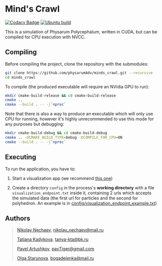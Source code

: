 # Mind's Crawl

[![Codacy Badge](https://api.codacy.com/project/badge/Grade/cd8ac0eb5b334c68b7661ab756049191)](https://app.codacy.com/gh/physarumAdv/minds_crawl?utm_source=github.com&utm_medium=referral&utm_content=physarumAdv/minds_crawl&utm_campaign=Badge_Grade_Dashboard)
[![Ubuntu build](https://github.com/physarumAdv/minds_crawl/workflows/Ubuntu%20build/badge.svg)](https://github.com/physarumAdv/minds_crawl/actions?query=workflow%3A%22Ubuntu+build%22)

This is a simulation of Physarum Polycephalum, written in CUDA, but can be compiled for CPU execution with NVCC.

## Compiling

Before compiling the project, clone the repository with the submodules:

```bash
git clone https://github.com/physarumAdv/minds_crawl.git --recursive
cd minds_crawl
```

To compile (the produced executable will require an NVidia GPU to run):

```bash
mkdir cmake-build-release && cd cmake-build-release
cmake ..
cmake --build . -- -j`nproc`
```

Note that there is also a way to produce an executable which will only use CPU for running, however it's highly
unrecommended to use this mode for any purposes but debugging:

```bash
mkdir cmake-build-debug && cd cmake-build-debug
cmake .. -DCMAKE_BUILD_TYPE=Debug -DCOMPILE_FOR_CPU=ON
cmake --build . -- -j`nproc`
```

## Executing

To run the application, you have to:

1.  Start a visualization app (we recommend [this one](https://github.com/physarumAdv/Physarum_webGL))

2.  Create a directory `config` in the process's **working directory** with a file `visualization_endpoint.txt` inside
    it, containing 2 urls which accepts the simulated data (the first url for particles and the second for polyhedron. An example is
    in [config/visualization_endpoint_example.txt](config/visualization_endpoint_example.txt))

## Authors

> [Nikolay Nechaev](http://t.me/kolayne), [nikolay_nechaev@mail.ru](mailto:nikolay_nechaev@mail.ru)
>
> [Tatiana Kadykova](http://vk.com/ricopin), [tanya-kta@bk.ru](mailto:tanya-kta@bk.ru)
>
> [Pavel Artushkov](http://t.me/pavtiger), [pavTiger@gmail.com](mailto:pavTiger@gmail.com)
>
> [Olga Starunova](http://vk.com/id2051067), [bogadelenka@mail.ru](mailto:bogadelenka@mail.ru)
